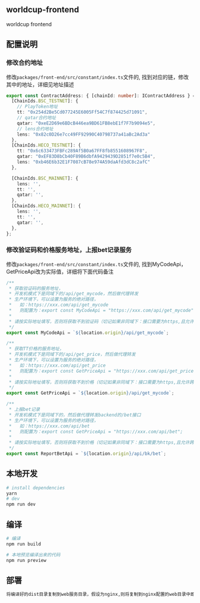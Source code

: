 ## worldcup-frontend

  worldcup frontend

## 配置说明

### 修改合约地址

  修改`packages/front-end/src/constant/index.ts`文件的, 找到对应的链，修改其中的地址，详细见地址描述

  ```ts
  export const ContractAddress: { [chainId: number]: IContractAddress } = {
    [ChainIds.BSC_TESTNET]: {
      // PlayToken地址
      tt: "0x254d2Be5Cd077245E6005Ff54C7f874425d71091",
      // qatar合约地址
      qatar: "0xeE2D69e6BDcB446ea9BD61FB8ebE1f7F7b9094e5",
      // lens合约地址
      lens: "0x82c0D26e7cc49FF92990C40798737a41aBc2Ad3a"
    },
    [ChainIds.HECO_TESTNET]: {
      tt: "0x6c633473FBFc289Af5B0a67FF8fb8551608967F8",
      qatar: "0xEF83D8bCb40F89B6dbfA9429439D2851f7e0c5B4",
      lens: "0xb46E6b32E1F7087cB78e974A59daAfd3dC8c2afC"
    },

    [ChainIds.BSC_MAINNET]: {
      lens: '',
      tt: '',
      qatar: '',
    },
    [ChainIds.HECO_MAINNET]: {
      lens: '',
      tt: '',
      qatar: '',
    },
  };
  ```

### 修改验证码和价格服务地址，上报bet记录服务

  修改`packages/front-end/src/constant/index.ts`文件的, 找到MyCodeApi，GetPriceApi改为实际值，详细将下面代码备注

  ```ts
  /**
   * 获取验证码的服务地址，
   * 开发机模式下是同域下的/api/get_mycode，然后做代理转发
   * 生产环境下，可以设置为服务的绝对路径，
   *   如：https://xxx.com/api/get_mycode
   *   则配置为：export const MyCodeApi = "https://xxx.com/api/get_mycode";
   *
   * 请按实际地址填写，否则将获取不到验证码（切记如果非同域下：接口需要为https,且允许跨域访问）
   */
  export const MyCodeApi = `${location.origin}/api/get_mycode`;

  /**
   * 获取TT价格的服务地址，
   * 开发机模式下是同域下的/api/get_price，然后做代理转发
   * 生产环境下，可以设置为服务的绝对路径，
   *   如：https://xxx.com/api/get_price
   *   则配置为：export const GetPriceApi = "https://xxx.com/api/get_price";
   *
   * 请按实际地址填写，否则将获取不到价格（切记如果非同域下：接口需要为https,且允许跨域访问）
   */
  export const GetPriceApi = `${location.origin}/api/get_mycode`;

  /**
   * 上报bet记录
   * 开发机模式下是同域下的，然后做代理转发backend的/bet接口
   * 生产环境下，可以设置为服务的绝对路径，
   *   如：https://xxx.com/api/bet
   *   则配置为：export const GetPriceApi = "https://xxx.com/api/bet";
   *
   * 请按实际地址填写，否则将获取不到价格（切记如果非同域下：接口需要为https,且允许跨域访问）
   */
  export const ReportBetApi = `${location.origin}/api/bk/bet`;

  ```

## 本地开发

```bash
# install dependencies
yarn
# dev
npm run dev
```

## 编译

```bash
# 编译
npm run build

# 本地预览编译出来的代码
npm run preview
```

## 部署

```bash
将编译好的dist目录复制到web服务目录，假设为nginx,则将复制到nginx配置的web目录中即可
```
